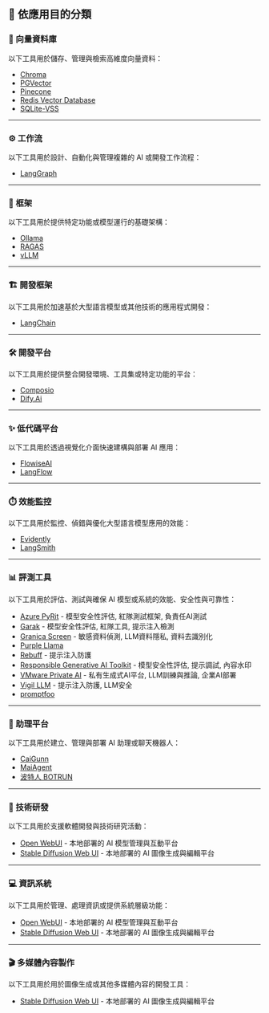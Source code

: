 ## 🎯 依應用目的分類

<h3 id="vector-db">💾 向量資料庫</h3>

以下工具用於儲存、管理與檢索高維度向量資料：

- [Chroma](../../tools/development.md#chroma)
- [PGVector](../../tools/development.md#pgvector)
- [Pinecone](../../tools/development.md#pinecone)
- [Redis Vector Database](../../tools/development.md#redis-vector-database)
- [SQLite-VSS](../../tools/development.md#sqlite-vss)

---

<h3 id="workflow">⚙️ 工作流</h3>

以下工具用於設計、自動化與管理複雜的 AI 或開發工作流程：

- [LangGraph](../../tools/development.md#langgraph)

---

<h3 id="framework">🧩 框架</h3>

以下工具用於提供特定功能或模型運行的基礎架構：

- [Ollama](../../tools/development.md#ollama)
- [RAGAS](../../tools/development.md#ragas)
- [vLLM](../../tools/development.md#vllm)

---

<h3 id="dev-framework">🏗️ 開發框架</h3>

以下工具用於加速基於大型語言模型或其他技術的應用程式開發：

- [LangChain](../../tools/development.md#langchain)

---

<h3 id="dev-platform">🛠️ 開發平台</h3>

以下工具用於提供整合開發環境、工具集或特定功能的平台：

- [Composio](../../tools/development.md#composio)
- [Dify.Ai](../../tools/development.md#dify-ai)

---

<h3 id="low-code">✨ 低代碼平台</h3>

以下工具用於透過視覺化介面快速建構與部署 AI 應用：

- [FlowiseAI](../../tools/development.md#flowiseai)
- [LangFlow](../../tools/development.md#langflow)

---

<h3 id="perf-monitor">⏱️ 效能監控</h3>

以下工具用於監控、偵錯與優化大型語言模型應用的效能：

- [Evidently](../../tools/development.md#evidently)
- [LangSmith](../../tools/development.md#langsmith)

---

<h3 id="evaluation-tool">📊 評測工具</h3>

以下工具用於評估、測試與確保 AI 模型或系統的效能、安全性與可靠性：

- [Azure PyRit](../../tools/development.md#azure-pyrit) - 模型安全性評估, 紅隊測試框架, 負責任AI測試
- [Garak](../../tools/development.md#garak) - 模型安全性評估, 紅隊工具, 提示注入檢測
- [Granica Screen](../../tools/development.md#granica-screen) - 敏感資料偵測, LLM資料隱私, 資料去識別化
- [Purple Llama](../../tools/development.md#purple-llama)
- [Rebuff](../../tools/development.md#rebuff) - 提示注入防護
- [Responsible Generative AI Toolkit](../../tools/development.md#responsible-generative-ai-toolkit) - 模型安全性評估, 提示調試, 內容水印
- [VMware Private AI](../../tools/development.md#vmware-private-ai) - 私有生成式AI平台, LLM訓練與推論, 企業AI部署
- [Vigil LLM](../../tools/development.md#vigil-llm) - 提示注入防護, LLM安全
- [promptfoo](../../tools/development.md#promptfoo)

---

<h3 id="assistant-platform">🤖 助理平台</h3>

以下工具用於建立、管理與部署 AI 助理或聊天機器人：

- [CaiGunn](../../tools/development.md#caigunn)
- [MaiAgent](../../tools/development.md#maiagent)
- [波特人 BOTRUN](../../tools/development.md#botrun)

---

<h3 id="rd">🔬 技術研發</h3>

以下工具用於支援軟體開發與技術研究活動：

- [Open WebUI](../../tools/development.md#open-webui) - 本地部署的 AI 模型管理與互動平台
- [Stable Diffusion Web UI](../../tools/development.md#stable-diffusion-web-ui) - 本地部署的 AI 圖像生成與編輯平台

---

<h3 id="info-sys">💻 資訊系統</h3>

以下工具用於管理、處理資訊或提供系統層級功能：

- [Open WebUI](../../tools/development.md#open-webui) - 本地部署的 AI 模型管理與互動平台
- [Stable Diffusion Web UI](../../tools/development.md#stable-diffusion-web-ui) - 本地部署的 AI 圖像生成與編輯平台

---

<h3 id="multimedia">🎬 多媒體內容製作</h3>

以下工具用於用於圖像生成或其他多媒體內容的開發工具：

- [Stable Diffusion Web UI](../../tools/development.md#stable-diffusion-web-ui) - 本地部署的 AI 圖像生成與編輯平台

